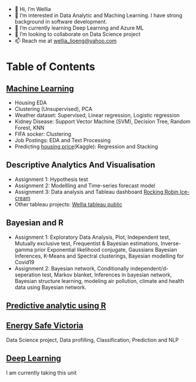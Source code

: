- 👋 Hi, I’m Wellia
- 👀 I’m interested in Data Analytic and Maching Learning. I have strong background in software development.
- 🌱 I’m currently learning Deep Learning and Azure ML
- 💞️ I’m looking to collaborate on Data Science project
- 📫 Reach me at wellia_lioeng@yahoo.com

# Table of Contents

## [Machine Learning](https://github.com/wellia/Machine_Learning)
- Housing EDA
- Clustering (Unsupervised), PCA
- Weather dataset: Supervised, Linear regression, Logistic regression
- Kidney Disease: Support Vector Machine (SVM), Decision Tree, Random Forest, KNN
- FIFA socker: Clustering
- Job Postings: EDA and Text Processing
- Predicting [housing price](https://github.com/wellia/house_price_kaggle)(Kaggle): Regression and Stacking 

## Descriptive Analytics And Visualisation
- Assignment 1: Hypothesis test
- Assignment 2: Modellling and Time-series forecast model
- Assignment 3: Data analysis and Tableau dashboard [Rocking Robin Ice-cream](https://public.tableau.com/app/profile/wellia.lioeng/viz/RockingRobin_15908123875900/RockingRobinDashboard)
- Other tableau projects: [Wellia tableau public](https://public.tableau.com/app/profile/wellia.lioeng)

## Bayesian and R
- Assignment 1: Exploratory Data Analysis, Plot, Independent test, Mutually exclusive test, Frequentist & Bayesian estimations, Inverse-gamma prior Exponential likelihood conjugate, Gaussians Bayesian Inferences, K-Means and Spectral clusterings, Bayesian modelling for Covid19
- Assignment 2: Bayesian network, Conditionally independent/d-seperation test, Markov blanket, Inferences in bayesian network, Bayesian structure learning, modeling air pollution, climate and health data using Bayesian network.

## [Predictive analytic using R](https://github.com/wellia/Data-ANZ)

## [Energy Safe Victoria](https://github.com/wellia/capstone_ESV)
Data Science project, Data profilling, Classification, Prediction and NLP

## [Deep Learning](https://github.com/wellia/DeepLearning)
I am currently taking this unit

